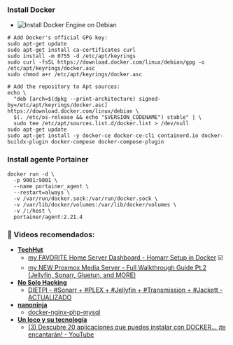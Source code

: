 ### Install Docker
- ![ Install Docker Engine on Debian ](https://docs.docker.com/engine/install/debian/)

```shell
# Add Docker's official GPG key:
sudo apt-get update
sudo apt-get install ca-certificates curl
sudo install -m 0755 -d /etc/apt/keyrings
sudo curl -fsSL https://download.docker.com/linux/debian/gpg -o /etc/apt/keyrings/docker.asc
sudo chmod a+r /etc/apt/keyrings/docker.asc

# Add the repository to Apt sources:
echo \
  "deb [arch=$(dpkg --print-architecture) signed-by=/etc/apt/keyrings/docker.asc] https://download.docker.com/linux/debian \
  $(. /etc/os-release && echo "$VERSION_CODENAME") stable" | \
  sudo tee /etc/apt/sources.list.d/docker.list > /dev/null
sudo apt-get update
sudo apt-get install -y docker-ce docker-ce-cli containerd.io docker-buildx-plugin docker-compose docker-compose-plugin
```

### Install agente Portainer
```shell
docker run -d \
  -p 9001:9001 \
  --name portainer_agent \
  --restart=always \
  -v /var/run/docker.sock:/var/run/docker.sock \
  -v /var/lib/docker/volumes:/var/lib/docker/volumes \
  -v /:/host \
  portainer/agent:2.21.4
```
### 🎥 Videos recomendados:
  - [**TechHut**](https://www.youtube.com/@TechHut)
    - [my FAVORITE Home Server Dashboard - Homarr Setup in Docker](https://youtu.be/A6vcTIzp_Ww?si=j4d0gjg9yrzVLnv5) ☑️
    - [my NEW Proxmox Media Server - Full Walkthrough Guide Pt.2 (Jellyfin, Sonarr, Gluetun, and MORE)](https://www.youtube.com/watch?v=Uzqf0qlcQlo)
  - [**No Solo Hacking**](https://www.youtube.com/@NoSoloHacking)
    - [ DIETPI - #Sonarr + #PLEX + #Jellyfin + #Transmission + #Jackett - ACTUALIZADO ](https://www.youtube.com/watch?v=I93VHAlpRsY)
- [**nanoninja**](https://github.com/nanoninja)
    - [docker-nginx-php-mysql](https://github.com/nanoninja/docker-nginx-php-mysql)
- [**Un loco y su tecnología**](https://www.youtube.com/@unlocoysutecnologia)
    - [(3) Descubre 20 aplicaciones que puedes instalar con DOCKER... ¡te encantarán! - YouTube](https://www.youtube.com/watch?v=gqpJ7RE02Ao)   

